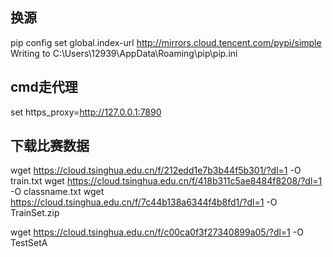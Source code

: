 ## 换源
pip config set global.index-url http://mirrors.cloud.tencent.com/pypi/simple
Writing to C:\Users\12939\AppData\Roaming\pip\pip.ini
## cmd走代理
set https_proxy=http://127.0.0.1:7890
## 下载比赛数据
wget https://cloud.tsinghua.edu.cn/f/212edd1e7b3b44f5b301/?dl=1 -O train.txt
wget https://cloud.tsinghua.edu.cn/f/418b311c5ae8484f8208/?dl=1 -O classname.txt
wget https://cloud.tsinghua.edu.cn/f/7c44b138a6344f4b8fd1/?dl=1 -O TrainSet.zip

wget https://cloud.tsinghua.edu.cn/f/c00ca0f3f27340899a05/?dl=1 -O TestSetA